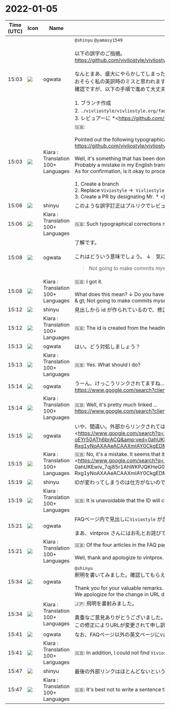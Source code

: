 # 2022-01-05

|Time (UTC)|Icon|Name|Message|
|---|---|---|---|
|15:03|![](https://avatars.slack-edge.com/2019-11-22/845042642576_070441337abaca9fb7b3_72.png)|ogwata|`@shinyu` `@yamasy1549`<br><br>以下の誤字のご指摘。<br><https://github.com/vivliostyle/vivliostyle.org/issues/106><br><br>なんとまあ、盛大にやらかしてしまったものです。<br>おそらく私の英訳時のミスと思われます。<br>確認ですが、以下の手順で進めて大丈夫でしょうか？<br><br>1. ブランチ作成<br>2. `./vivliostyle/vivliostyle.org/faq.md` で、`Viviostyle` →`Vivliostyle` を全置換<br>3. レビュアーに *<https://github.com/vintprox|vintprox>* 氏等を指名してPR作成<br>4. レビューをへてマージ<br><br><blockquote>I'm referring more to <https://vivliostyle.org/faq/|FAQ>.<br><br>It says `Viviostyle` in many places instead of canonical `Vivliostyle`. I can see how title is confusing: `l` and `i` get clamped in mind. But it's still inconsistent.<br><br>Not going to make commits myself, until we decide what's gonna happen to anchor links, since people may be having those in their place with incorrect `viviostyle`. Maybe make some announcement beforehand for managed update?</blockquote>|
|15:03|![](https://avatars.slack-edge.com/2021-08-02/2324149410423_2aa7423c4133ecb9f168_72.png)|Kiara : Translation 100+ Languages|🇬🇧:  <br><br>Pointed out the following typographical errors.<br><https://github.com/vivliostyle/vivliostyle.org/issues/106><br><br>Well, it's something that has been done grandly.<br>Probably a mistake in my English translation.<br>As for confirmation, is it okay to proceed with the following procedure?<br><br>1. Create a branch<br>2. Replace `Viviostyle` →` Vivliostyle` with `./vivliostyle/vivliostyle.org/faq.md`.<br>3. Create a PR by designating Mr. * <https://github.com/vintprox | vintprox> * as a reviewer<br>4. Merge reviews<br>|
|15:06|![](https://avatars.slack-edge.com/2018-04-27/354445776386_e258f5ed5ba887b08668_72.jpg)|shinyu|このような誤字訂正はプルリクでレビューするまでもなく直接修正でもよいでしょう|
|15:06|![](https://avatars.slack-edge.com/2021-08-02/2324149410423_2aa7423c4133ecb9f168_72.png)|Kiara : Translation 100+ Languages|🇬🇧: Such typographical corrections may be corrected directly without having to review them in Purlik.|
|15:08|![](https://avatars.slack-edge.com/2019-11-22/845042642576_070441337abaca9fb7b3_72.png)|ogwata|了解です。<br><br>これはどういう意味でしょう。 ↓　気にしなくてよい？<br><blockquote>Not going to make commits myself, until we decide what's gonna happen to anchor links, since people may be having those in their place with incorrect viviostyle. Maybe make some announcement beforehand for managed update?</blockquote>|
|15:08|![](https://avatars.slack-edge.com/2021-08-02/2324149410423_2aa7423c4133ecb9f168_72.png)|Kiara : Translation 100+ Languages|🇬🇧: I got it.<br><br>What does this mean? ↓ Do you have to worry about it?<br>&amp; gt; Not going to make commits myself, until we decide what's gonna happen to anchor links, since people may be having those in their place with incorrect viviostyle. Maybe make some announcement appropriately for managed update?|
|15:12|![](https://avatars.slack-edge.com/2018-04-27/354445776386_e258f5ed5ba887b08668_72.jpg)|shinyu|見出しから id が作られているので、修正するとFAQ項目へのリンクが変わってしまうという問題についてです。|
|15:12|![](https://avatars.slack-edge.com/2021-08-02/2324149410423_2aa7423c4133ecb9f168_72.png)|Kiara : Translation 100+ Languages|🇬🇧: The id is created from the heading, so if you fix it, the link to the FAQ item will change.|
|15:13|![](https://avatars.slack-edge.com/2019-11-22/845042642576_070441337abaca9fb7b3_72.png)|ogwata|はい。どう対処しましょう？|
|15:13|![](https://avatars.slack-edge.com/2021-08-02/2324149410423_2aa7423c4133ecb9f168_72.png)|Kiara : Translation 100+ Languages|🇬🇧: Yes. What should I do?|
|15:14|![](https://avatars.slack-edge.com/2019-11-22/845042642576_070441337abaca9fb7b3_72.png)|ogwata|うーん、けっこうリンクされてますね……<br><https://www.google.com/search?client=firefox-b-d&amp;q=How+does+Viviostyle+Print+run+as+an+independent+program%3F>|
|15:14|![](https://avatars.slack-edge.com/2021-08-02/2324149410423_2aa7423c4133ecb9f168_72.png)|Kiara : Translation 100+ Languages|🇬🇧: Well, it's pretty much linked ...<br><https://www.google.com/search?client=firefox-b-d&amp;q=How+does+Viviostyle+Print+run+as+an+independent+program%3F>|
|15:15|![](https://avatars.slack-edge.com/2019-11-22/845042642576_070441337abaca9fb7b3_72.png)|ogwata|いや、間違い。外部からリンクされてはいない様子。<br><https://www.google.com/search?q=%22How+does+Viviostyle+Print+run+as+an+independent+program%3F%22&amp;client=firefox-b-d&amp;sxsrf=AOaemvICqpTieiU2gLN1vNpmeBTyBrb86w%3A1641395646292&amp;ei=vrXVYa-oEYr50ATh6brACQ&amp;ved=0ahUKEwiv_7qj85r1AhWKPJQKHeG0DpgQ4dUDCA0&amp;uact=5&amp;oq=%22How+does+Viviostyle+Print+run+as+an+independent+program%3F%22&amp;gs_lcp=Cgdnd3Mtd2l6EAMyBAgjECc6CggjEK4CELADECdKBAhBGAFKBAhGGABQ_wtY-Rxg1yNoAXAAeACAAXmIAY0CkgEDMi4xmAEAoAEByAEBwAEB&amp;sclient=gws-wiz|https://www.google.com/search?q=%22How+does+Viviostyle+Print+run+as+an+independent+p[…]g1yNoAXAAeACAAXmIAY0CkgEDMi4xmAEAoAEByAEBwAEB&amp;sclient=gws-wiz>|
|15:15|![](https://avatars.slack-edge.com/2021-08-02/2324149410423_2aa7423c4133ecb9f168_72.png)|Kiara : Translation 100+ Languages|🇬🇧: No, it's a mistake. It seems that it is not linked from the outside.<br><https://www.google.com/search?q=%22How+does+Viviostyle+Print+run+as+an+independent+program%3F%22&amp;client=firefox-b-d&amp;sxsrf=AOaemvICqpTieiU2gLN1vNpmeBTyBrb86w% 3A1641395646292 &amp; amp; ei = vrXVYa-oEYr50ATh6brACQ &amp; amp; ved = 0ahUKEwiv_7qj85r1AhWKPJQKHeG0DpgQ4dUDCA0 &amp; amp; uact = 5 &amp; amp; oq =% 22How + does + Viviostyle + Print + run + as + an + independent + program% 3F% 22 &amp; amp; gs_lcp = Cgdnd3Mtd2l6EAMyBAgjECc6CggjEK4CELADECdKBAhBGAFKBAhGGABQ_wtY-Rxg1yNoAXAAeACAAXmIAY0CkgEDMi4xmAEAoAEByAEBwAEB &amp; amp; sclient = gws -wiz | https://www.google.com/search?q=%22How+does+Viviostyle+Print+run+as+an+independent+p[…]g1yNoAXAAeACAAXmIAY0CkgEDMi4xmAEAoAEByAEBwAEB&amp;sclient=gws-wiz>|
|15:19|![](https://avatars.slack-edge.com/2018-04-27/354445776386_e258f5ed5ba887b08668_72.jpg)|shinyu|IDが変わってしまうのは仕方がないのでごめんなさいと言うしかないです。|
|15:19|![](https://avatars.slack-edge.com/2021-08-02/2324149410423_2aa7423c4133ecb9f168_72.png)|Kiara : Translation 100+ Languages|🇬🇧: It is unavoidable that the ID will change, so I have no choice but to say I'm sorry.|
|15:21|![](https://avatars.slack-edge.com/2019-11-22/845042642576_070441337abaca9fb7b3_72.png)|ogwata|FAQページ内で見出しに`Viviostyle` が含まれている4つの記事のうち、外部からリンクされているのは1つだけで、そのリンク先もhttpプロトコルで閲覧制限されています。<br><br>まあ、vintprox さんにはお礼とお詫びで対処しましょう。|
|15:21|![](https://avatars.slack-edge.com/2021-08-02/2324149410423_2aa7423c4133ecb9f168_72.png)|Kiara : Translation 100+ Languages|🇬🇧: Of the four articles in the FAQ page that have `Viviostyle` in their headline, only one is linked externally, and that link is also restricted by the http protocol.<br><br>Well, thank and apologize to vintprox.|
|15:34|![](https://avatars.slack-edge.com/2019-11-22/845042642576_070441337abaca9fb7b3_72.png)|ogwata|`@shinyu`<br>釈明を書いてみました。確認してもらえませんか。<br><br>Thank you for your valuable remarks. We had made a very embarrassing mistake. We fixed it as soon as possible, please check it.<br>We apologize for the change in URL due to this fix. Please note, however, that we have found very few external links.|
|15:34|![](https://avatars.slack-edge.com/2021-08-02/2324149410423_2aa7423c4133ecb9f168_72.png)|Kiara : Translation 100+ Languages|🇯🇵: 飛明を書射みました。<br><br>貴重なご意見ありがとうございました。私たちは非常に恥ずかしい間違いを犯しました。早急に修正しましたので、ご確認ください。<br>この修正によりURLが変更されて申し訳ありません。ただし、外部リンクはほとんど見つかりませんでした。|
|15:41|![](https://avatars.slack-edge.com/2019-11-22/845042642576_070441337abaca9fb7b3_72.png)|ogwata|なお、FAQページ以外の英文ページに`Viviostyle` がないか、ざっと調べた限りでは見つけられませんでした。|
|15:41|![](https://avatars.slack-edge.com/2021-08-02/2324149410423_2aa7423c4133ecb9f168_72.png)|Kiara : Translation 100+ Languages|🇬🇧: In addition, I could not find `Viviostyle` on English pages other than the FAQ page by a quick search.|
|15:47|![](https://avatars.slack-edge.com/2018-04-27/354445776386_e258f5ed5ba887b08668_72.jpg)|shinyu|最後の外部リンクはほとんどないという1文は書かないほうがよいでしょう。公開してなくてもURLをブックマークしてる人には迷惑かけるのだから|
|15:47|![](https://avatars.slack-edge.com/2021-08-02/2324149410423_2aa7423c4133ecb9f168_72.png)|Kiara : Translation 100+ Languages|🇬🇧: It's best not to write a sentence that says there are few external links at the end. Even if you don't publish it, it will bother people who bookmark the URL.|
